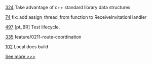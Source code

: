 
[324](https://github.com/hyperledger-labs/private-data-objects/pull/324) Take advantage of c++ standard library data structures

[74](https://github.com/hyperledger/aries-acapy-plugin-toolbox/pull/74) fix: add assign_thread_from function to ReceiveInvitationHandler

[497](https://github.com/hyperledger/fabric-docs-i18n/pull/497) [pt_BR] Test lifecycle.

[335](https://github.com/hyperledger/aries-framework-javascript/pull/335) feature/0211-route-coordination

[102](https://github.com/hyperledger-labs/firefly/pull/102) Local docs build


[See more >>>](https://start-here.hyperledger.org/pull-requests)
